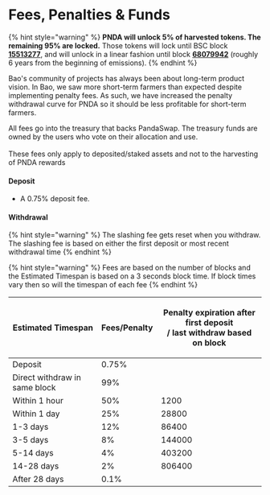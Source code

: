 # Fees, Penalties & Funds

{% hint style="warning" %}
**PNDA will unlock 5% of harvested tokens. The remaining 95% are locked.** Those tokens will lock until BSC block [**15513277**](https://bscscan.com/block/countdown/15513277), and will unlock in a linear fashion until block [**68079942**](https://bscscan.com/block/countdown/68079942) (roughly 6 years from the beginning of emissions).
{% endhint %}

Bao's community of projects has always been about long-term product vision. In Bao, we saw more short-term farmers than expected despite implementing penalty fees. As such, we have increased the penalty withdrawal curve for PNDA so it should be less profitable for short-term farmers.

All fees go into the treasury that backs PandaSwap. The treasury funds are owned by the users who vote on their allocation and use.\
\
These fees only apply to deposited/staked assets and not to the harvesting of  PNDA rewards

#### Deposit

* A 0.75% deposit fee.

#### Withdrawal

{% hint style="warning" %}
The slashing fee gets reset when you withdraw.\
The slashing fee is based on either the first deposit or most recent withdrawal time
{% endhint %}

{% hint style="warning" %}
Fees are based on the number of blocks and the Estimated Timespan is based on a 3 seconds block time. If block times vary then so will the timespan of each fee
{% endhint %}

| Estimated Timespan            | Fees/Penalty | <p>Penalty expiration after first deposit<br> / last withdraw based on block</p> |
| ----------------------------- | ------------ | -------------------------------------------------------------------------------- |
| Deposit                       | 0.75%        |                                                                                  |
| Direct withdraw in same block | 99%          |                                                                                  |
| Within 1 hour                 | 50%          | 1200                                                                             |
| Within 1 day                  | 25%          | 28800                                                                            |
| 1-3 days                      | 12%          | 86400                                                                            |
| 3-5 days                      | 8%           | 144000                                                                           |
| 5-14 days                     | 4%           | 403200                                                                           |
| 14-28 days                    | 2%           | 806400                                                                           |
| After 28 days                 | 0.1%         |                                                                                  |


